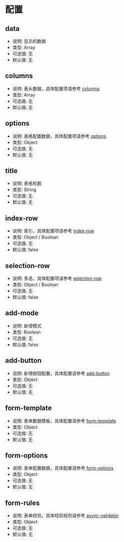 # 配置

## data

* 说明: 显示的数据
* 类型: Array
* 可选值: 无
* 默认值: 无

## columns

* 说明: 表头数据，具体配置项请参考 [columns](#配置-columns)
* 类型: Array
* 可选值: 无
* 默认值: 无

## options

* 说明: 表格配置数据，具体配置项请参考 [options](#配置-options)
* 类型: Object
* 可选值: 无
* 默认值: 无

## title

* 说明: 表格标题
* 类型: String
* 可选值: 无
* 默认值: 无

## index-row

* 说明: 索引，具体配置项请参考 [index-row](#配置-index-row)
* 类型: Object / Boolean
* 可选值: 无
* 默认值: false

## selection-row

* 说明: 多选，具体配置项请参考 [selection-row](#配置-selection-row)
* 类型: Object / Boolean
* 可选值: 无
* 默认值: false

## add-mode

* 说明: 新增模式
* 类型: Boolean
* 可选值: 无
* 默认值: false

## add-button

* 说明: 新增按钮配置，具体配置请参考 [add-button](#配置-add-button)
* 类型: Object
* 可选值: 无
* 默认值: 无

## form-template

* 说明: 表单数据模板，具体配置请参考 [form-template](#配置-form-template)
* 类型: Object
* 可选值: 无
* 默认值: 无

## form-options

* 说明: 表单配置数据，具体配置请参考 [form-options](#配置-form-options)
* 类型: Object
* 可选值: 无
* 默认值: 无

## form-rules

* 说明: 表单校验，具体校验规则请参考 [async-validator](https://github.com/yiminghe/async-validator)
* 类型: Object
* 可选值: 无
* 默认值: 无
